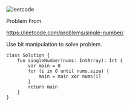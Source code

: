 ![leetcode](https://github.com/MYKIM95/LeetcodeDaily/assets/77060863/535d37d9-7bd2-41e8-ab58-a5b15266bebd)

Problem From.

https://leetcode.com/problems/single-number/

Use bit manipulation to solve problem.

```
class Solution {
    fun singleNumber(nums: IntArray): Int {
        var main = 0
        for (i in 0 until nums.size) {
            main = main xor nums[i]
        }
        return main
    }
}
```

